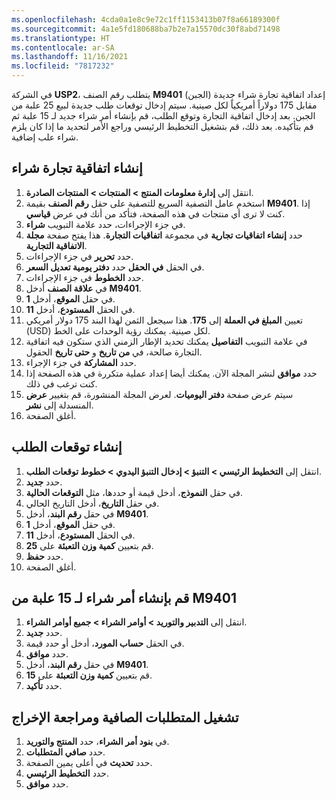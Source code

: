 ```yaml
---
ms.openlocfilehash: 4cda0a1e8c9e72c1ff1153413b07f8a66189300f
ms.sourcegitcommit: 4a1e5fd180688ba7b2e7a15570dc30f8abd71498
ms.translationtype: HT
ms.contentlocale: ar-SA
ms.lasthandoff: 11/16/2021
ms.locfileid: "7817232"
---
```

في الشركة **USP2**، يتطلب رقم الصنف **M9401** (الجبن) إعداد اتفاقية تجارة شراء جديدة مقابل 175 دولاراً أمريكياً لكل صينية. سيتم إدخال توقعات طلب جديدة لبيع 25 علبة من الجبن. بعد إدخال اتفاقية التجارة وتوقع الطلب، قم بإنشاء أمر شراء جديد لـ 15 علبة ثم قم بتأكيده. بعد ذلك، قم بتشغيل التخطيط الرئيسي وراجع الأمر لتحديد ما إذا كان يلزم شراء علب إضافية.

## <a name="create-a-purchase-trade-agreement"></a>إنشاء اتفاقية تجارة شراء

1.  انتقل إلى **إدارة معلومات المنتج > المنتجات > المنتجات الصادرة**.
2.  استخدم عامل التصفية السريع للتصفية على حقل **رقم الصنف** بقيمة **M9401**. إذا كنت لا ترى أي منتجات في هذه الصفحة، فتأكد من أنك في عرض **قياسي**. 
3.  في جزء الإجراءات، حدد علامة التبويب **شراء**.
4.  حدد **إنشاء اتفاقيات تجارية** في مجموعة **اتفاقيات التجارة**. هذا يفتح صفحة **مجلة الاتفاقية التجارية**. 
5.  حدد **تحرير** في جزء الإجراءات.
6.  في الحقل **في الحقل** حدد **دفتر يومية تعديل السعر**. 
7.  حدد **الخطوط** في جزء الإجراءات.
8.  في **علاقة الصنف** أدخل **M9401**.
9.  في حقل **الموقع**، أدخل **1**.
10. في الحقل **المستودع**، أدخل **11**.
11. تعيين **المبلغ في العملة** إلى **175**. هذا سيجعل الثمن لهذا البند 175 دولار أمريكي (USD) لكل صينية. يمكنك رؤية الوحدات على الخط.
12. في علامة التبويب **التفاصيل** يمكنك تحديد الإطار الزمني الذي ستكون فيه اتفاقية التجارة صالحة، في **من تاريخ** و **حتى تاريخ** الحقول. 
12. حدد **المشاركة** في جزء الإجراء.
13. حدد **موافق** لنشر المجلة الآن. يمكنك أيضا إعداد عملية متكررة في هذه الصفحة إذا كنت ترغب في ذلك.
14. سيتم عرض صفحة **دفتر اليوميات**. لعرض المجلة المنشورة، قم بتغيير **عرض** المنسدلة إلى **نشر**. 
14. أغلق الصفحة.

## <a name="create-a-demand-forecast"></a>إنشاء توقعات الطلب

1. انتقل إلى **التخطيط الرئيسي > التنبؤ > إدخال التنبؤ اليدوي > خطوط توقعات الطلب**. 
2. حدد **جديد**.
3. في حقل **النموذج**، أدخل قيمة أو حددها، مثل **التوقعات الحالية**.
4. في حقل **التاريخ**، أدخل التاريخ الحالي.
5. في حقل **رقم البند**، أدخل **M9401**.
5. في حقل **الموقع**، أدخل **1**.
6. في الحقل **المستودع**، أدخل **11**.
7. قم بتعيين **كمية وزن التعبئة** على **25**.
8. حدد **حفظ**.
9. أغلق الصفحة.

## <a name="create-a-purchase-order-for-15-trays-of-m9401"></a>قم بإنشاء أمر شراء لـ 15 علبة من M9401

1.  انتقل إلى **التدبير والتوريد > أوامر الشراء > جميع أوامر الشراء**.
2.  حدد **جديد**.
3.  في الحقل **حساب المورد**، أدخل أو حدد قيمة.
4.  حدد **موافق**.
5.  في حقل **رقم البند**، أدخل **M9401**.
6.  قم بتعيين **كمية وزن التعبئة** على **15**.
7.  حدد **تأكيد**.

## <a name="run-net-requirements-and-review-output"></a>تشغيل المتطلبات الصافية ومراجعة الإخراج

1.  في **بنود أمر الشراء**، حدد **المنتج والتوريد**.
2.  حدد **صافي المتطلبات**.
3.  حدد **تحديث** في أعلى يمين الصفحة.
4.  حدد **التخطيط الرئيسي**.
5.  حدد **موافق**.
